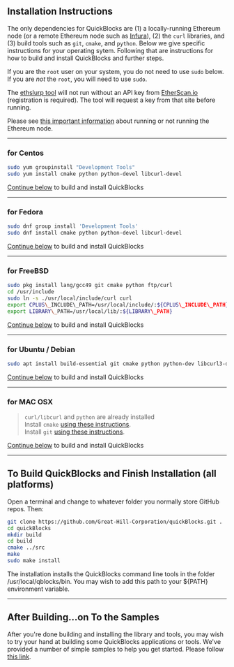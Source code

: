 ## Installation Instructions

The only dependencies for QuickBlocks are (1) a locally-running Ethereum node (or a remote Ethereum node such as [Infura](http://infura.io)), (2) the `curl` libraries, and (3) build tools such as `git`, `cmake`, and `python`.  Below we give specific instructions for your operating sytem. Following that are instructions for how to build and install QuickBlocks and further steps.

If you are the `root` user on your system, you do not need to use `sudo` below. If you are *not* the `root`, you will need to use `sudo`.

The [ethslurp tool](../../apps/ethslurp/README.md) will not run without an API key from [EtherScan.io](http://etherscan.io/apis) (registration is required). The tool will request a key from that site before running.

Please see [this important information](RUNNING_A_NODE.md) about running or not running the Ethereum node.

***

### for Centos

```bash
sudo yum groupinstall "Development Tools"  
sudo yum install cmake python python-devel libcurl-devel
```

[Continue below](#finish) to build and install QuickBlocks

***

### for Fedora

```bash
sudo dnf group install 'Development Tools'
sudo dnf install cmake python python-devel libcurl-devel
```

[Continue below](#finish) to build and install QuickBlocks

***

### for FreeBSD

```bash 
sudo pkg install lang/gcc49 git cmake python ftp/curl
cd /usr/include  
sudo ln -s ./usr/local/include/curl curl  
export CPLUS\_INCLUDE\_PATH=/usr/local/include/:${CPLUS\_INCLUDE\_PATH}
export LIBRARY\_PATH=/usr/local/lib/:${LIBRARY\_PATH}
```

[Continue below](#finish) to build and install QuickBlocks

***

### for Ubuntu / Debian

```bash
sudo apt install build-essential git cmake python python-dev libcurl3-dev
```

[Continue below](#finish) to build and install QuickBlocks

***

### for MAC OSX

   > `curl/libcurl` and `python` are already installed  
   > Install `cmake` [using these instructions](https://cmake.org/download/).  
   > Install `git` [using these instructions](https://git-scm.com/download/mac).

[Continue below](#finish) to build and install QuickBlocks

<a name="finish" href=""></a>
***
## To Build QuickBlocks and Finish Installation (all platforms)

Open a terminal and change to whatever folder you normally store GitHub repos. Then:

```bash
git clone https://github.com/Great-Hill-Corporation/quickBlocks.git .
cd quickBlocks 
mkdir build
cd build
cmake ../src
make
sudo make install
```
   
The installation installs the QuickBlocks command line tools in the folder /usr/local/qblocks/bin. You may wish to add this path to your ${PATH} environment variable.

***
## After Building...on To the Samples

After you're done building and installing the library and tools, you may wish to try your hand at building some QuickBlocks applications or tools. We've provided a number of simple samples to help you get started. Please follow [this link](../../samples/README.md).
